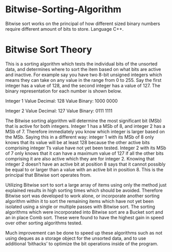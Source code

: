 # Bitwise-Sorting-Algorithm
Bitwise sort works on the principal of how different sized binary numbers require different amount of bits to store. Language C++.

# Bitwise Sort Theory
This is a sorting algorithm which tests the individual bits of the unsorted data, and determines
where to sort the item based on what bits are active and inactive. For example say you have two 8-bit
unsigned integers which means they can take on any value in the range from 0 to 255. Say the first
integer has a value of 128, and the second integer has a value of 127. The binary representation for each
number is shown below.

Integer 1 Value Decimal: 128 Value Binary: 1000 0000

Integer 2 Value Decimal: 127 Value Binary: 0111 1111

The Bitwise sorting algorithm will determine the most significant bit (MSb) that is active for both
integers. Integer 1 has a MSb of 8, and integer 2 has a MSb of 7. Therefore immediately you know which
integer is larger based on the MSb. Saying this in a different way: integer 1 with its MSb of 8 only knows
that its value will be at least 128 because the other active bits comprising integer 1’s value have not yet
been tested. Integer 2 with its MSb of 7 only knows that it can have a maximum value of 127 if all the
other bits comprising it are also active which they are for integer 2. Knowing that integer 2 doesn’t have
an active bit at position 8 says that it cannot possibly be equal to or larger than a value with an active bit
in position 8. This is the principal that Bitwise sort operates from.

Utilizing Bitwise sort to sort a large array of items using only the method just explained results in
high sorting times which should be avoided. Therefore Bitwise sort was developed to work alone, or
incorporate another sorting algorithm within it to sort the remaining items which have not yet been
isolated using a single or multiple passes with Bitwise sort. The sorting algorithms which were
incorporated into Bitwise sort are a Bucket sort and an in place Comb sort. These were found to have
the highest gain in speed over other sorting algorithms tested.

Much improvement can be done to speed up these algorithms such as not using deques as a
storage object for the unsorted data, and to use additional ‘bithacks’ to optimize the bit operations
inside of the program.
